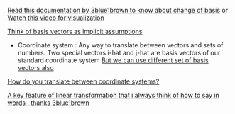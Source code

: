 [Read this documentation by 3blue1brown to know about change of basis](https://www.3blue1brown.com/lessons/change-of-basis) or [Watch this video for visualization](https://youtu.be/P2LTAUO1TdA?si=HU0x_YYnwlKxDFNZ)

[Think of basis vectors as implicit assumptions](https://youtu.be/P2LTAUO1TdA?si=VoxklCg-8_BdcLRM&t=55)

- Coordinate system : Any way to translate between vectors and sets of numbers. Two special vectors i-hat and j-hat are basis vectors of our standard coordinate system
[But we can use different set of basis vectors also](https://youtu.be/P2LTAUO1TdA?si=HIgmzYHbfzAwxMKq&t=97)

[How do you translate between coordinate systems?](https://youtu.be/P2LTAUO1TdA?si=11TakSLIo0ByRVJC&t=255)

[A key feature of linear transformation that i always think of how to say in words , thanks 3blue1brown](https://youtu.be/P2LTAUO1TdA?si=qpmqPwD1IkwofH-O&t=377)

